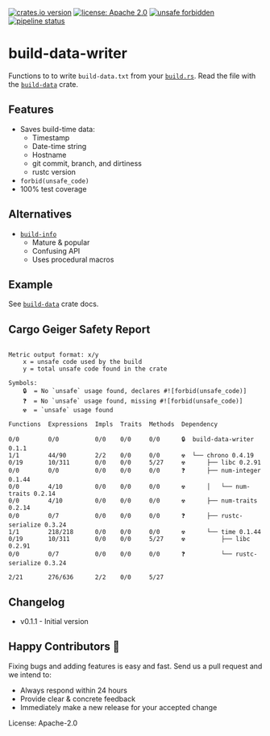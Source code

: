 [![crates.io version](https://img.shields.io/crates/v/build-data-writer.svg)](https://crates.io/crates/build-data-writer)
[![license: Apache 2.0](https://gitlab.com/leonhard-llc/ops/-/raw/main/license-apache-2.0.svg)](https://gitlab.com/leonhard-llc/ops/-/raw/main/build-data-writer/LICENSE)
[![unsafe forbidden](https://gitlab.com/leonhard-llc/ops/-/raw/main/unsafe-forbidden.svg)](https://github.com/rust-secure-code/safety-dance/)
[![pipeline status](https://gitlab.com/leonhard-llc/ops/badges/main/pipeline.svg)](https://gitlab.com/leonhard-llc/ops/-/pipelines)

# build-data-writer

Functions to to write `build-data.txt` from your
[`build.rs`](https://doc.rust-lang.org/cargo/reference/build-scripts.html).
Read the file with the
[`build-data`](https://crates.io/crates/build-data) crate.

## Features
- Saves build-time data:
  - Timestamp
  - Date-time string
  - Hostname
  - git commit, branch, and dirtiness
  - rustc version
- `forbid(unsafe_code)`
- 100% test coverage

## Alternatives
- [`build-info`](https://crates.io/crates/build-info)
  - Mature & popular
  - Confusing API
  - Uses procedural macros

## Example
See [`build-data`](https://crates.io/crates/build-data) crate docs.

## Cargo Geiger Safety Report
```

Metric output format: x/y
    x = unsafe code used by the build
    y = total unsafe code found in the crate

Symbols: 
    🔒  = No `unsafe` usage found, declares #![forbid(unsafe_code)]
    ❓  = No `unsafe` usage found, missing #![forbid(unsafe_code)]
    ☢️  = `unsafe` usage found

Functions  Expressions  Impls  Traits  Methods  Dependency

0/0        0/0          0/0    0/0     0/0      🔒  build-data-writer 0.1.1
1/1        44/90        2/2    0/0     0/0      ☢️  └── chrono 0.4.19
0/19       10/311       0/0    0/0     5/27     ☢️      ├── libc 0.2.91
0/0        0/0          0/0    0/0     0/0      ❓      ├── num-integer 0.1.44
0/0        4/10         0/0    0/0     0/0      ☢️      │   └── num-traits 0.2.14
0/0        4/10         0/0    0/0     0/0      ☢️      ├── num-traits 0.2.14
0/0        0/7          0/0    0/0     0/0      ❓      ├── rustc-serialize 0.3.24
1/1        218/218      0/0    0/0     0/0      ☢️      └── time 0.1.44
0/19       10/311       0/0    0/0     5/27     ☢️          ├── libc 0.2.91
0/0        0/7          0/0    0/0     0/0      ❓          └── rustc-serialize 0.3.24

2/21       276/636      2/2    0/0     5/27   

```
## Changelog
- v0.1.1 - Initial version

## Happy Contributors 🙂
Fixing bugs and adding features is easy and fast.
Send us a pull request and we intend to:
- Always respond within 24 hours
- Provide clear & concrete feedback
- Immediately make a new release for your accepted change

License: Apache-2.0
